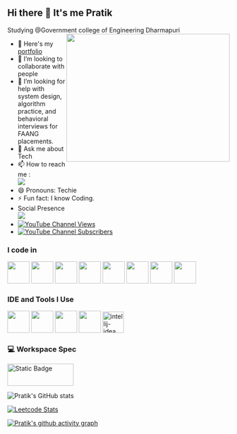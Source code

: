 ## Hi there 👋 It's me Pratik

Studying @Government college of Engineering Dharmapuri
<img align="right" width="370" height="290" src="https://i.pinimg.com/originals/47/f0/34/47f0342cec72b800463bf003eac1257e.gif">
- 🔭 Here's my [portfolio](https://pratik6135.web.app/)
- 👯 I’m looking to collaborate with people
- 🤔 I’m looking for help with system design, algorithm practice, and behavioral interviews for FAANG placements.
- 💬 Ask me about Tech
- 📫 How to reach me :
<br />[<img src="https://img.shields.io/badge/LinkedIn-0077B5?style=for-the-badge&logo=linkedin&logoColor=white" />](https://linkedin.com/in/contact-pratik-k/)
- 😄 Pronouns: Techie
- ⚡ Fun fact: I know Coding.
- Social Presence
<br /> [<img src="https://img.shields.io/badge/Twitter-1DA1F2?style=for-the-badge&logo=twitter&logoColor=white" />](https://x.com/PRATIKK1439743) <br />
- [![YouTube Channel Views](https://img.shields.io/youtube/channel/views/UCIzpHXmcAu-aXtKc8PHthJQ)](https://www.youtube.com/channel/UCIzpHXmcAu-aXtKc8PHthJQ)
- [![YouTube Channel Subscribers](https://img.shields.io/youtube/channel/subscribers/UCIzpHXmcAu-aXtKc8PHthJQ)](https://www.youtube.com/channel/UCIzpHXmcAu-aXtKc8PHthJQ)
 
### I code in
<img height="50" width="50" src="https://img.icons8.com/color/48/000000/python.png" /> <img height="50" width="50" src="https://img.icons8.com/color/48/000000/c-programming.png" /> <img height="50" width="50" src="https://img.icons8.com/color/48/000000/java-coffee-cup-logo.png" /> <img height="50" width="50" src="https://img.icons8.com/color/48/000000/html-5.png" /> <img height="50" width="50" src="https://img.icons8.com/color/48/000000/css3.png" />
<img height="50" width="50" src="https://img.icons8.com/color/48/000000/javascript.png"/> <img height="50" width="50" src="https://img.icons8.com/color/48/000000/mongodb.png"/> <img height="50" width="50" src="https://img.icons8.com/color/48/000000/nodejs.png"/>

### IDE and Tools I Use
<img height="50" width="50" src="https://img.icons8.com/color/48/000000/visual-studio-code-2019.png"/> <img height="50" width="50" src="https://img.icons8.com/color/50/000000/git.png"/> <img height="50" width="50" src="https://img.icons8.com/color/48/000000/figma--v1.png"/> <img height="50" src="https://img.shields.io/badge/Netlify-00C7B7?style=for-the-badge&logo=netlify&logoColor=white"/> <img width="48" height="48" src="https://img.icons8.com/color/48/intellij-idea.png" alt="intellij-idea"/>

### 💻 Workspace Spec
<img height="50" width="150" alt="Static Badge" src="https://img.shields.io/badge/Intel_-i5-red?logoSize=50">

![Pratik's GitHub stats](https://github-readme-stats.vercel.app/api?username=pratikk5&theme=dark&show_icons=true&&hide=issues,contribs)

[![Leetcode Stats](https://leetcard.jacoblin.cool/pratikk5?theme=dark&font=Noto%20Sans%20Thaana&ext=activity)](https://leetcode.com/pratikk5/)

[![Pratik's github activity graph](https://github-readme-activity-graph.vercel.app/graph?username=pratikk5&bg_color=000000&color=ffffff&line=51f565&point=ffffff&area=true&hide_border=true)](https://github.com/ashutosh00710/github-readme-activity-graph)
